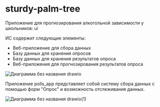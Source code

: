 # sturdy-palm-tree
Приложение для прогнозирования алкогольной зависимости у школьников: ui

ИС содержит следующие элементы:
- Веб-приложение для сбора данных
- Базу данных для хранения опросов
- Базу данных для хранения результатов опроса
- Веб-приложения для прогнозирования результатов опроса

![Диаграмма без названия drawio](https://github.com/user-attachments/assets/e640d8bc-37aa-4e5e-94f2-5508dbdc8e35)


Приложение polls_app представляет собой систему сбора данных с помощью форм "Опрос" и возможность отслеживания данных.

![Диаграмма без названия drawio(1)](https://github.com/user-attachments/assets/063a56bc-7f61-4b78-a158-afcc6585d26d)
